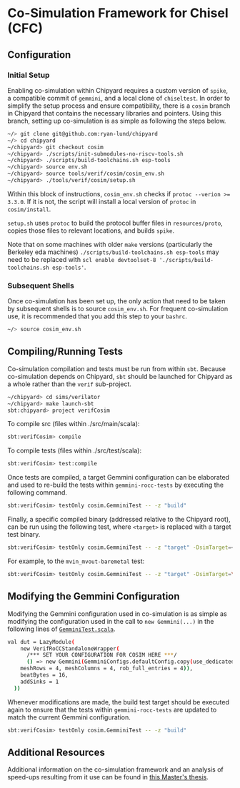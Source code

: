 # Co-Simulation Framework for Chisel (CFC)

## Configuration
### Initial Setup
Enabling co-simulation within Chipyard requires a custom version of `spike`, a compatible commit of `gemmini`, and a 
local clone of `chiseltest`. In order to simplify the setup process and ensure compatibility, there is a `cosim` branch 
in Chipyard that contains the necessary libraries and pointers. Using this branch, setting up co-simulation is as simple
as following the steps below.

```bash
~/> git clone git@github.com:ryan-lund/chipyard
~/> cd chipyard
~/chipyard> git checkout cosim
~/chipyard> ./scripts/init-submodules-no-riscv-tools.sh
~/chipyard> ./scripts/build-toolchains.sh esp-tools
~/chipyard> source env.sh
~/chipyard> source tools/verif/cosim/cosim_env.sh
~/chipyard> ./tools/verif/cosim/setup.sh
```

Within this block of instructions, `cosim_env.sh` checks if `protoc --verion >= 3.3.0`. If it is not, the script will
install a local version of `protoc` in `cosim/install`.

`setup.sh` uses `protoc` to build the protocol buffer files in `resources/proto`, copies those files to relevant
locations, and builds `spike`.

Note that on some machines with older `make` versions (particularly the Berkeley eda machines) `./scripts/build-toolchains.sh esp-tools` may need 
to be replaced with `scl enable devtoolset-8 './scripts/build-toolchains.sh esp-tools'`.

### Subsequent Shells
Once co-simulation has been set up, the only action that need to be taken by subsequent shells is to source
`cosim_env.sh`. For frequent co-simulation use, it is recommended that you add this step to your `bashrc`.

```bash
~/> source cosim_env.sh
```

## Compiling/Running Tests
Co-simulation compilation and tests must be run from within `sbt`. Because co-simulation depends on Chipyard, `sbt` 
should be launched for Chipyard as a whole rather than the `verif` sub-project.

```bash
~/chipyard> cd sims/verilator
~/chipyard> make launch-sbt
sbt:chipyard> project verifCosim
```

To compile src (files within ./src/main/scala):
```bash
sbt:verifCosim> compile
```
To compile tests (files within ./src/test/scala):
```bash
sbt:verifCosim> test:compile
```

Once tests are compiled, a target Gemmini configuration can be elaborated and used to re-build the tests within
`gemmini-rocc-tests` by executing the following command.

```bash
sbt:verifCosim> testOnly cosim.GemminiTest -- -z "build"
```

Finally, a specific compiled binary (addressed relative to the Chipyard root), can be run using the following test, 
where `<target>` is replaced with a target test binary.

```bash
sbt:verifCosim> testOnly cosim.GemminiTest -- -z "target" -DsimTarget=<target>
```

For example, to the `mvin_mvout-baremetal` test:

```bash
sbt:verifCosim> testOnly cosim.GemminiTest -- -z "target" -DsimTarget=\generators\gemmini\software\gemmini-rocc-tests\build\bareMetalC\mvin_mvout-baremetal
```

## Modifying the Gemmini Configuration
Modifying the Gemmini configuration used in co-simulation is as simple as modifying the configuration used in the call 
to `new Gemmini(...)` in the following lines of [`GemminiTest.scala`](test/GemminiTest.scala).

```bash
val dut = LazyModule(
    new VerifRoCCStandaloneWrapper(
      /*** SET YOUR CONFIGURATION FOR COSIM HERE ***/
      () => new Gemmini(GemminiConfigs.defaultConfig.copy(use_dedicated_tl_port = true,
    meshRows = 4, meshColumns = 4, rob_full_entries = 4)),
    beatBytes = 16,
    addSinks = 1
  ))
```

Whenever modifications are made, the build test target should be executed again to ensure that the tests within 
`gemmini-rocc-tests` are updated to match the current Gemmini configuration.

```bash
sbt:verifCosim> testOnly cosim.GemminiTest -- -z "build"
```

## Additional Resources
Additional information on the co-simulation framework and an analysis of speed-ups resulting from it use can be found in 
[this Master's thesis](TODO).